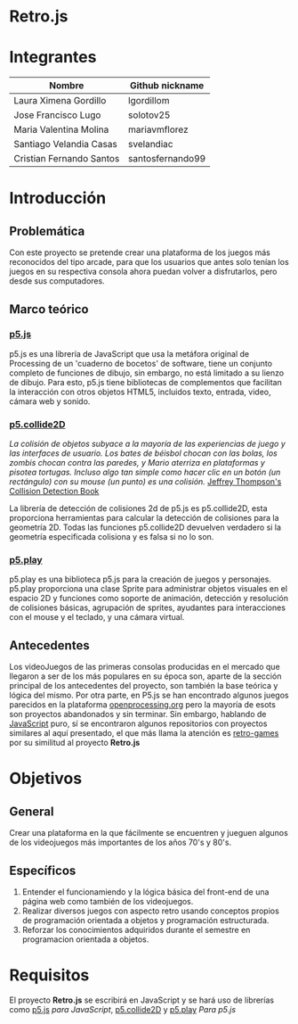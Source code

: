 # Retro.js

# Integrantes

| Nombre | Github nickname |
|--------|-----------------|
| Laura Ximena Gordillo | lgordillom |
| Jose Francisco Lugo | solotov25 |
| Maria Valentina Molina | mariavmflorez |
| Santiago Velandia Casas | svelandiac |
| Cristian Fernando Santos | santosfernando99 |

# Introducción

## Problemática

Con este proyecto se pretende crear una plataforma de los juegos más reconocidos del tipo arcade, para que los usuarios que antes solo tenían los juegos en su respectiva consola ahora puedan volver a disfrutarlos, pero desde sus computadores.


## Marco teórico
### [p5.js][]

p5.js es una librería de JavaScript que usa la metáfora original de Processing de un 'cuaderno de bocetos' de software, tiene  un conjunto completo de funciones de dibujo, sin embargo, no está limitado a su lienzo de dibujo. Para esto, p5.js tiene bibliotecas de complementos que facilitan la interacción con otros objetos HTML5, incluidos texto, entrada, video, cámara web y sonido.

### [p5.collide2D][]

*La colisión de objetos subyace a la mayoría de las experiencias de juego y las interfaces de usuario. Los bates de béisbol chocan con las bolas, los zombis chocan contra las paredes, y Mario aterriza en plataformas y pisotea tortugas. Incluso algo tan simple como hacer clic en un botón (un rectángulo) con su mouse (un punto) es una colisión.* [ Jeffrey Thompson's Collision Detection Book](http://www.jeffreythompson.org/collision-detection/)

La librería de detección de colisiones 2d de p5.js es p5.collide2D, esta proporciona herramientas para calcular la detección de colisiones para la geometría 2D. Todas las funciones p5.collide2D devuelven verdadero si la geometría especificada colisiona y es falsa si no lo son.

### [p5.play][]


p5.play es una biblioteca p5.js para la creación de juegos y personajes. p5.play proporciona una clase Sprite para administrar objetos visuales en el espacio 2D y funciones como soporte de animación, detección y resolución de colisiones básicas, agrupación de sprites, ayudantes para interacciones con el mouse y el teclado, y una cámara virtual.

## Antecedentes

Los videoJuegos de las primeras consolas producidas en el mercado que llegaron a ser de los más populares en su época son, aparte de la sección principal de los antecedentes del proyecto, son también la base teórica y lógica del mismo. Por otra parte, en P5.js se han encontrado algunos juegos parecidos en la plataforma [openprocessing.org][] pero la mayoría de esots son proyectos abandonados y sin terminar. Sin embargo, hablando de [JavaScript][] puro, sí se encontraron algunos repositorios con proyectos similares al aquí presentado, el que más llama la atención es [retro-games][] por su similitud al proyecto **Retro.js**
# Objetivos

## General

Crear una plataforma en la que fácilmente se encuentren y jueguen algunos de los videojuegos más importantes de los años 70's y 80's.

## Específicos

1. Entender el funcionamiendo y la lógica básica del front-end de una página web como también de los videojuegos.
2. Realizar diversos juegos con aspecto retro usando conceptos propios de programación orientada a objetos y programación estructurada.
3. Reforzar los conocimientos adquiridos durante el semestre en programacion orientada a objetos.

# Requisitos

El proyecto **Retro.js** se escribirá en JavaScript y se hará uso de librerías como [p5.js][] *para JavaScript*, [p5.collide2D][] y [p5.play][] *Para p5.js*

[p5.js]:https://p5js.org/
[p5.collide2D]:https://github.com/bmoren/p5.collide2D
[p5.play]:http://p5play.molleindustria.org/
[openprocessing.org]:www.openprocessing.org/
[JavaScript]:https://www.javascript.com/
[retro-games]:https://github.com/maryrosecook/retro-games
